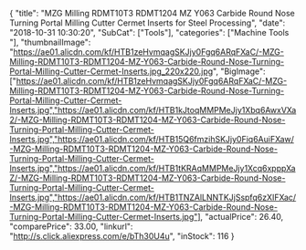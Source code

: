 {
	"title": "MZG Milling RDMT10T3 RDMT1204 MZ Y063 Carbide Round Nose Turning Portal Milling Cutter Cermet Inserts for Steel Processing",
	"date": "2018-10-31 10:30:20",
	"SubCat": ["Tools"],
	"categories": ["Machine Tools "],
	"thumbnailImage": "https://ae01.alicdn.com/kf/HTB1zeHvmqagSKJjy0Fgq6ARqFXaC/-MZG-Milling-RDMT10T3-RDMT1204-MZ-Y063-Carbide-Round-Nose-Turning-Portal-Milling-Cutter-Cermet-Inserts.jpg_220x220.jpg",
	"BigImage": ["https://ae01.alicdn.com/kf/HTB1zeHvmqagSKJjy0Fgq6ARqFXaC/-MZG-Milling-RDMT10T3-RDMT1204-MZ-Y063-Carbide-Round-Nose-Turning-Portal-Milling-Cutter-Cermet-Inserts.jpg","https://ae01.alicdn.com/kf/HTB1kJtoqMMPMeJjy1Xbq6AwxVXa2/-MZG-Milling-RDMT10T3-RDMT1204-MZ-Y063-Carbide-Round-Nose-Turning-Portal-Milling-Cutter-Cermet-Inserts.jpg","https://ae01.alicdn.com/kf/HTB15Q6fmzihSKJjy0Fiq6AuiFXaw/-MZG-Milling-RDMT10T3-RDMT1204-MZ-Y063-Carbide-Round-Nose-Turning-Portal-Milling-Cutter-Cermet-Inserts.jpg","https://ae01.alicdn.com/kf/HTB1tKRAqMMPMeJjy1Xcq6xpppXaZ/-MZG-Milling-RDMT10T3-RDMT1204-MZ-Y063-Carbide-Round-Nose-Turning-Portal-Milling-Cutter-Cermet-Inserts.jpg","https://ae01.alicdn.com/kf/HTB1TNZAlLNNTKJjSspfq6zXIFXac/-MZG-Milling-RDMT10T3-RDMT1204-MZ-Y063-Carbide-Round-Nose-Turning-Portal-Milling-Cutter-Cermet-Inserts.jpg"],
	"actualPrice": 26.40,
	"comparePrice": 33.00,
	"linkurl": "http://s.click.aliexpress.com/e/bTh30U4u",
	"inStock": 116
}
